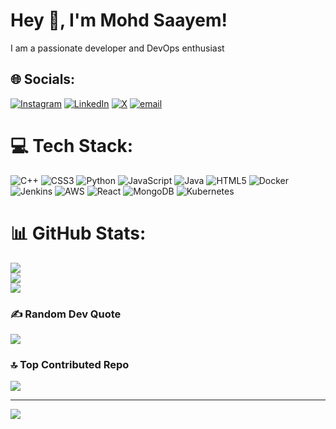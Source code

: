 # Hey 👋, I'm Mohd Saayem! <br>
I am a passionate developer and DevOps enthusiast<br>


## 🌐 Socials:
[![Instagram](https://img.shields.io/badge/Instagram-%23E4405F.svg?logo=Instagram&logoColor=white)](https://instagram.com/samm_roxx) [![LinkedIn](https://img.shields.io/badge/LinkedIn-%230077B5.svg?logo=linkedin&logoColor=white)](https://linkedin.com/in/mohd-saayem-875363253) [![X](https://img.shields.io/badge/X-black.svg?logo=X&logoColor=white)](https://x.com/SammRoxx7) [![email](https://img.shields.io/badge/Email-D14836?logo=gmail&logoColor=white)](mailto:mohdsaayam123@gmail.com) 

# 💻 Tech Stack:
![C++](https://img.shields.io/badge/c++-%2300599C.svg?style=for-the-badge&logo=c%2B%2B&logoColor=white) ![CSS3](https://img.shields.io/badge/css3-%231572B6.svg?style=for-the-badge&logo=css3&logoColor=white) ![Python](https://img.shields.io/badge/python-3670A0?style=for-the-badge&logo=python&logoColor=ffdd54) ![JavaScript](https://img.shields.io/badge/javascript-%23323330.svg?style=for-the-badge&logo=javascript&logoColor=%23F7DF1E) ![Java](https://img.shields.io/badge/java-%23ED8B00.svg?style=for-the-badge&logo=openjdk&logoColor=white) ![HTML5](https://img.shields.io/badge/html5-%23E34F26.svg?style=for-the-badge&logo=html5&logoColor=white) ![Docker](https://img.shields.io/badge/docker-%230db7ed.svg?style=for-the-badge&logo=docker&logoColor=white) ![Jenkins](https://img.shields.io/badge/jenkins-%232C5263.svg?style=for-the-badge&logo=jenkins&logoColor=white) ![AWS](https://img.shields.io/badge/AWS-%23FF9900.svg?style=for-the-badge&logo=amazon-aws&logoColor=white) ![React](https://img.shields.io/badge/react-%2320232a.svg?style=for-the-badge&logo=react&logoColor=%2361DAFB) ![MongoDB](https://img.shields.io/badge/MongoDB-%234ea94b.svg?style=for-the-badge&logo=mongodb&logoColor=white) ![Kubernetes](https://img.shields.io/badge/kubernetes-%23326ce5.svg?style=for-the-badge&logo=kubernetes&logoColor=white)
# 📊 GitHub Stats:
![](https://github-readme-stats.vercel.app/api?username=Saayem123&theme=dark&hide_border=false&include_all_commits=false&count_private=false)<br/>
![](https://nirzak-streak-stats.vercel.app/?user=Saayem123&theme=dark&hide_border=false)<br/>
![](https://github-readme-stats.vercel.app/api/top-langs/?username=Saayem123&theme=dark&hide_border=false&include_all_commits=false&count_private=false&layout=compact)

### ✍️ Random Dev Quote
![](https://quotes-github-readme.vercel.app/api?type=horizontal&theme=radical)

### 🔝 Top Contributed Repo
![](https://github-contributor-stats.vercel.app/api?username=Saayem123&limit=5&theme=dark&combine_all_yearly_contributions=true)

---
[![](https://visitcount.itsvg.in/api?id=Saayem123&icon=1&color=0)](https://visitcount.itsvg.in)

<!-- Proudly created with GPRM ( https://gprm.itsvg.in ) -->
